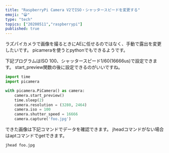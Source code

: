 ```yaml
---
title: "RaspberryPi Camera V2でISO・シャッタースピードを変更する"
emoji: "😀"
type: "tech"
topics: ["20200511","raspberrypi"]
published: true
---
```

ラズパイカメラで画像を撮るときにAEに任せるのではなく、手動で露出を変更したいです。
picameraを使うとpythonでもできるようです。

下記プログラムはISO 100、シャッタースピード1/60(16666us)で設定できます。
start_preview関数の後に設定できるのがいいですね。
```python
import time
import picamera

with picamera.PiCamera() as camera:
    camera.start_preview()
    time.sleep(2)
    camera.resolution = (3280, 2464)
    camera.iso = 100
    camera.shutter_speed = 16666
    camera.capture('foo.jpg')
```

できた画像は下記コマンドでデータを確認できます。
jheadコマンドがない場合はaptコマンドでgetできます。
```
jhead foo.jpg
```
